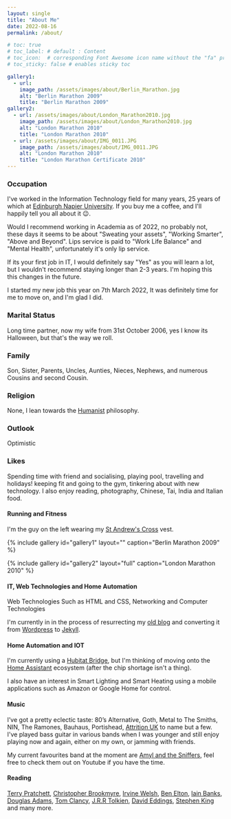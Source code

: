 ```yaml
---
layout: single
title: "About Me"
date: 2022-08-16
permalink: /about/

# toc: true
# toc_label: # default : Content
# toc_icon:  # corresponding Font Awesome icon name without the "fa" prefix
# toc_sticky: false # enables sticky toc

gallery1:
  - url:
    image_path: /assets/images/about/Berlin_Marathon.jpg       
    alt: "Berlin Marathon 2009"
    title: "Berlin Marathon 2009"
gallery2:
  - url: /assets/images/about/London_Marathon2010.jpg
    image_path: /assets/images/about/London_Marathon2010.jpg
    alt: "London Marathon 2010"
    title: "London Marathon 2010"
  - url: /assets/images/about/IMG_0011.JPG
    image_path: /assets/images/about/IMG_0011.JPG
    alt: "London Marathon 2010"
    title: "London Marathon Certificate 2010"
---
```


### Occupation

I've worked in the Information Technology field for many years, 25 years of which at [Edinburgh Napier University](https://www.napier.ac.uk). If you buy me a coffee, and I'll happily tell you all about it :wink:.

Would I recommend working in Academia as of 2022, no probably not, these days it seems to be about "Sweating your assets", "Working Smarter", "Above and Beyond". Lips service is paid to "Work Life Balance" and "Mental Health", unfortunately it's only lip service.

If its your first job in IT, I would definitely say "Yes" as you will learn a lot, but I wouldn't recommend staying longer than 2-3 years. I'm hoping this this changes in the future.

I started my new job this year on 7th March 2022, It was definitely time for me to move on, and I'm glad I did.

### Marital Status

Long time partner, now my wife from 31st October 2006, yes I know its Halloween, but that's the way we roll.

### Family

Son,  Sister, Parents, Uncles, Aunties, Nieces, Nephews, and numerous Cousins and second Cousin.

### Religion

None, I lean towards the [Humanist](https://www.humanism.scot/what-we-do/what-is-humanism/) philosophy.

### Outlook

Optimistic

### Likes

Spending time with friend and socialising, playing pool, travelling and holidays! keeping fit and going to the gym, tinkering about with new technology. I also enjoy reading, photography, Chinese, Tai, India and Italian food.

#### Running and Fitness

I'm the guy on the left wearing my [St Andrew's Cross](https://en.wikipedia.org/wiki/Flag_of_Scotland) vest.

{% include gallery id="gallery1" layout="" caption="Berlin Marathon 2009" %}

{% include gallery id="gallery2" layout="full" caption="London Marathon 2010" %}

#### IT, Web Technologies and Home Automation

Web Technologies Such as HTML and CSS, Networking and Computer Technologies

I'm currently in in the process of resurrecting my [old blog](https://web.archive.org/web/20180516212904/http://www.dickson.me.uk/) and converting it from [Wordpress](https://wordpress.org/) to  [Jekyll](https://jekyllrb.com/).

#### Home Automation and IOT

I'm currently using a [Hubitat Bridge](https://hubitat.com/), but I'm thinking of moving onto the  [Home Assistant](https://www.home-assistant.io/) ecosystem (after the chip shortage isn't a thing).

I also have an interest in Smart Lighting and Smart Heating using a mobile applications such as Amazon or Google Home for control.

#### Music

I’ve got a pretty eclectic taste: 80’s Alternative, Goth, Metal to The Smiths, NIN, The Ramones, Bauhaus, Portishead, [Attrition UK](https://attritionuk.bandcamp.com/) to name but a few. I've played bass guitar in various bands when I was younger and still enjoy playing now and again, either on my own, or jamming with friends.

My current favourites band at the moment are [Amyl and the Sniffers](https://www.amylandthesniffers.com/), feel free to check them out on Youtube if you have the time.

#### Reading

[Terry Pratchett](https://www.terrypratchettbooks.com/), [Christopher Brookmyre](https://www.brookmyre.co.uk/), [Irvine Welsh](https://en.wikipedia.org/wiki/Irvine_Welsh), [Ben Elton](https://en.wikipedia.org/wiki/Ben_Elton), [Iain Banks](https://www.iain-banks.net/), [Douglas Adams](https://en.wikipedia.org/wiki/Douglas_Adams), [Tom Clancy](https://en.wikipedia.org/wiki/Tom_Clancy), [J.R.R Tolkien](https://en.wikipedia.org/wiki/J._R._R._Tolkien), [David Eddings](https://en.wikipedia.org/wiki/David_Eddings), [Stephen King](https://stephenking.com/) and many more.
